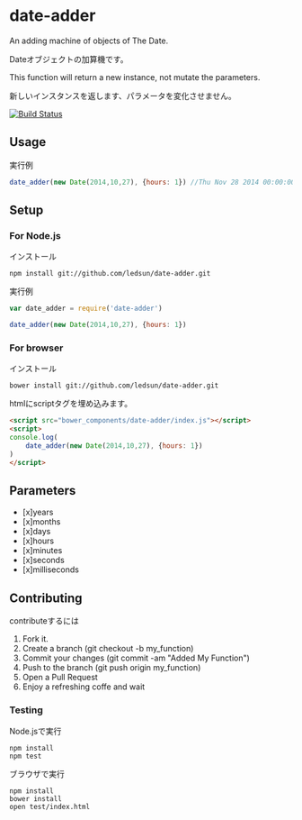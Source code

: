 # date-adder

An adding machine of objects of The Date.

Dateオブジェクトの加算機です。

This function will return a new instance, not mutate the parameters.

新しいインスタンスを返します、パラメータを変化させません。

[![Build Status](https://travis-ci.org/ledsun/date-adder.svg)](https://travis-ci.org/ledsun/date-adder)

## Usage

実行例
```js
date_adder(new Date(2014,10,27), {hours: 1}) //Thu Nov 28 2014 00:00:00 GMT+0900 (JST)
```

## Setup

### For Node.js
インストール
```
npm install git://github.com/ledsun/date-adder.git
```

実行例
```js
var date_adder = require('date-adder')

date_adder(new Date(2014,10,27), {hours: 1})
```

### For browser
インストール
```
bower install git://github.com/ledsun/date-adder.git
```

htmlにscriptタグを埋め込みます。
```html
<script src="bower_components/date-adder/index.js"></script>
<script>
console.log(
    date_adder(new Date(2014,10,27), {hours: 1})
)
</script>
```

## Parameters
- [x]years
- [x]months
- [x]days
- [x]hours
- [x]minutes
- [x]seconds
- [x]milliseconds

## Contributing

contributeするには

1. Fork it.
1. Create a branch (git checkout -b my_function)
1. Commit your changes (git commit -am "Added My Function")
1. Push to the branch (git push origin my_function)
1. Open a Pull Request
1. Enjoy a refreshing coffe and wait

### Testing
Node.jsで実行
```
npm install
npm test
```

ブラウザで実行
```
npm install
bower install
open test/index.html
```

